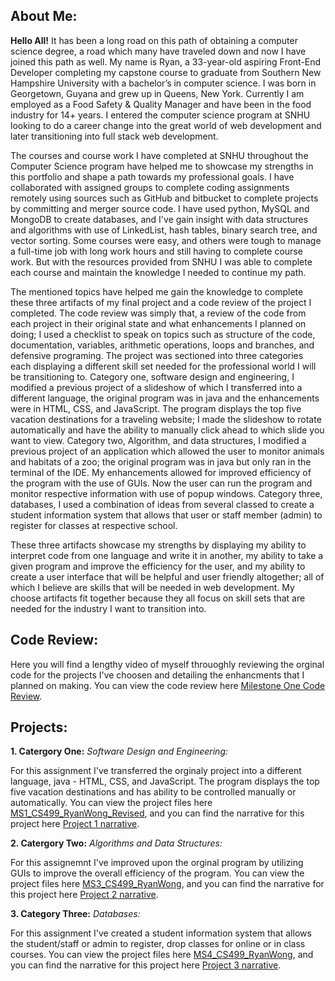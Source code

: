 
## About Me:
**Hello All!** It has been a long road on this path of obtaining a computer science degree, a road which many have traveled down and now I have joined this path as well. My name is Ryan, a 33-year-old aspiring Front-End Developer completing my capstone course to graduate from Southern New Hampshire University with a bachelor’s in computer science. I was born in Georgetown, Guyana and grew up in Queens, New York. Currently I am employed as a Food Safety & Quality Manager and have been in the food industry for 14+ years. I entered the computer science program at SNHU looking to do a career change into the great world of web development and later transitioning into full stack web development. 

The courses and course work I have completed at SNHU throughout the Computer Science program have helped me to showcase my strengths in this portfolio and shape a path towards my professional goals. I have collaborated with assigned groups to complete coding assignments remotely using sources such as GitHub and bitbucket to complete projects by committing and merger source code. I have used python, MySQL and MongoDB to create databases, and I've gain insight with data structures and algorithms with use of LinkedList, hash tables, binary search tree, and vector sorting. Some courses were easy, and others were tough to manage a full-time job with long work hours and still having to complete course work. But with the resources provided from SNHU I was able to complete each course and maintain the knowledge I needed to continue my path. 

The mentioned topics have helped me gain the knowledge to complete these three artifacts of my final project and a code review of the project I completed. The code review was simply that, a review of the code from each project in their original state and what enhancements I planned on doing; I used a checklist to speak on topics such as structure of the code, documentation, variables, arithmetic operations, loops and branches, and defensive programing. The project was sectioned into three categories each displaying a different skill set needed for the professional world I will be transitioning to. Category one, software design and engineering, I modified a previous project of a slideshow of which I transferred into a different language, the original program was in java and the enhancements were in HTML, CSS, and JavaScript. The program displays the top five vacation destinations for a traveling website; I made the slideshow to rotate automatically and have the ability to manually click ahead to which slide you want to view. Category two, Algorithm, and data structures, I modified a previous project of an application which allowed the user to monitor animals and habitats of a zoo; the original program was in java but only ran in the terminal of the IDE. My enhancements allowed for improved efficiency of the program with the use of GUIs. Now the user can run the program and monitor respective information with use of popup windows. Category three, databases, I used a combination of ideas from several classed to create a student information system that allows that user or staff member (admin) to register for classes at respective school. 

These three artifacts showcase my strengths by displaying my ability to interpret code from one language and write it in another, my ability to take a given program and improve the efficiency for the user, and my ability to create a user interface that will be helpful and user friendly altogether; all of which I believe are skills that will be needed in web development. My choose artifacts fit together because they all focus on skill sets that are needed for the industry I want to transition into.

## Code Review: 
Here you will find a lengthy video of myself throuoghly reviewing the orginal code for the projects I've choosen and detailing the enhancments that I planned on making. You can view the code review here [Milestone One Code Review](https://github.com/Rwong0687/Rwong0687.github.io/blob/main/2-2MilestoneOneCodeReview_RyanWong_CS499_Revised.mp4).

## Projects: 

**1. Catergory One:** *Software Design and Engineering:*

For this assignment I've transferred the orginaly project into a different language, java - HTML, CSS, and JavaScript. The program displays the top five vacation destinations and has ability to be controlled manually or automatically. 
You can view the project files here [MS1_CS499_RyanWong_Revised](https://github.com/Rwong0687/Rwong0687.github.io/blob/main/MS1_CS499_RyanWong_Revised.zip), and you can find the narrative for this project here [Project 1 narrative](https://github.com/Rwong0687/Rwong0687.github.io/blob/main/Ryan%20Wong_3-2_MilestoneTwoNarrative_CS499.pdf).

**2. Catergory Two:** *Algorithms and Data Structures:*

For this assignemnt I've improved upon the orginal program by utilizing GUIs to improve the overall efficiency of the program. You can view the project files here [MS3_CS499_RyanWong](https://github.com/Rwong0687/Rwong0687.github.io/blob/main/4-2_MS3_CS499_RyanWong.zip), and you can find the narrative for this project here [Project 2 narrative](https://github.com/Rwong0687/Rwong0687.github.io/blob/main/Ryan%20Wong_4-2_MilestoneTwoNarrative_CS499.pdf).

**3. Category Three:** *Databases:*

For this assignment I've created a student information system that allows the student/staff or admin to register, drop classes for online or in class courses. You can view the project files here [MS4_CS499_RyanWong](https://github.com/Rwong0687/Rwong0687.github.io/blob/main/5-2_MS4_CS499_RyanWong.zip), and you can find the narrative for this project here [Project 3 narrative](https://github.com/Rwong0687/Rwong0687.github.io/blob/main/Ryan%20Wong_5-2_MilestoneFourNarrative_CS499.pdf). 



